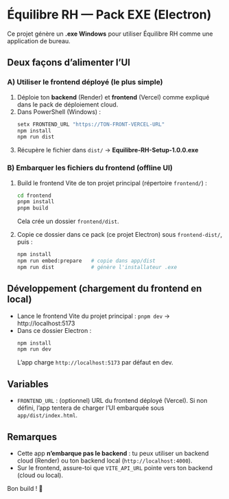 # Équilibre RH — Pack EXE (Electron)

Ce projet génère un **.exe Windows** pour utiliser Équilibre RH comme une application de bureau.

## Deux façons d’alimenter l’UI

### A) Utiliser le frontend déployé (le plus simple)
1. Déploie ton **backend** (Render) et **frontend** (Vercel) comme expliqué dans le pack de déploiement cloud.
2. Dans PowerShell (Windows) :
   ```powershell
   setx FRONTEND_URL "https://TON-FRONT-VERCEL-URL"
   npm install
   npm run dist
   ```
3. Récupère le fichier dans `dist/` → **Equilibre-RH-Setup-1.0.0.exe**

### B) Embarquer les fichiers du frontend (offline UI)
1. Build le frontend Vite de ton projet principal (répertoire `frontend/`) :
   ```bash
   cd frontend
   pnpm install
   pnpm build
   ```
   Cela crée un dossier `frontend/dist`.

2. Copie ce dossier dans ce pack (ce projet Electron) sous `frontend-dist/`, puis :
   ```bash
   npm install
   npm run embed:prepare   # copie dans app/dist
   npm run dist            # génère l'installateur .exe
   ```

## Développement (chargement du frontend en local)
- Lance le frontend Vite du projet principal : `pnpm dev` → http://localhost:5173
- Dans ce dossier Electron :
  ```bash
  npm install
  npm run dev
  ```
  L’app charge `http://localhost:5173` par défaut en dev.

## Variables
- `FRONTEND_URL` : (optionnel) URL du frontend déployé (Vercel). Si non défini, l’app tentera de charger l’UI embarquée sous `app/dist/index.html`.

## Remarques
- Cette app **n’embarque pas le backend** : tu peux utiliser un backend cloud (Render) ou ton backend local (`http://localhost:4000`).
- Sur le frontend, assure-toi que `VITE_API_URL` pointe vers ton backend (cloud ou local).

Bon build ! 🚀
